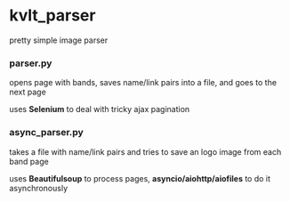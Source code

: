 # kvlt_parser

pretty simple image parser

### parser.py
opens page with bands, saves name/link pairs into a file, and goes to the next page

uses **Selenium** to deal with tricky ajax pagination

### async_parser.py
takes a file with name/link pairs and tries to save an logo image from each band page

uses **Beautifulsoup** to process pages, **asyncio/aiohttp/aiofiles** to do it asynchronously
